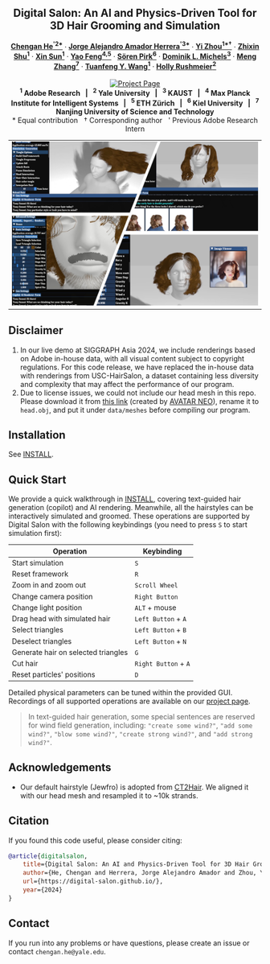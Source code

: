 
<p align="center">
  <h2 align="center">Digital Salon: An AI and Physics-Driven Tool for 3D Hair Grooming and Simulation</h2>
  <p align="center">
    <a href="https://cs.yale.edu/homes/che/"><strong>Chengan He<sup>'2*</sup></strong></a>
    ·
    <a href="https://cemse.kaust.edu.sa/people/person/jorge-alejandro-amador-herrera"><strong>Jorge Alejandro Amador Herrera<sup>'3*</sup></strong></a>
    ·
    <a href="https://zhouyisjtu.github.io/"><strong>Yi Zhou<sup>1*†</sup></strong></a>
    ·
    <a href="https://zhixinshu.github.io/"><strong>Zhixin Shu<sup>1</sup></strong></a>
    ·
    <a href="https://www.sunxin.name/"><strong>Xin Sun<sup>1</sup></strong></a>
    ·
    <a href="https://is.mpg.de/~yfeng"><strong>Yao Feng<sup>4,5</sup></strong></a>
    ·
    <a href="https://storage.googleapis.com/pirk.io/index.html"><strong>Sören Pirk<sup>6</sup></strong></a>
    ·
    <a href="http://dmichels.de/"><strong>Dominik L. Michels<sup>3</sup></strong></a>
    ·
    <a href="https://mengzephyr.com/"><strong>Meng Zhang<sup>7</sup></strong></a>
    ·
    <a href="https://tuanfeng.github.io/"><strong>Tuanfeng Y. Wang<sup>1</sup></strong></a>
    ·
    <a href="https://graphics.cs.yale.edu/people/holly-rushmeier"><strong>Holly Rushmeier<sup>2</sup></strong></a>
    <br>
    <br>
        <a href='https://digital-salon.github.io/'><img src="https://img.shields.io/badge/Project_Page-DigitalSalon-green" height=22.5 alt='Project Page'></a>
    <br>
    <b><sup>1</sup> Adobe Research &nbsp; | &nbsp; <sup>2</sup> Yale University &nbsp; | &nbsp; <sup>3</sup> KAUST &nbsp; | &nbsp; <sup>4</sup> Max Planck Institute for Intelligent Systems &nbsp; | &nbsp; <sup>5</sup> ETH Zürich &nbsp; | &nbsp; <sup>6</sup> Kiel University &nbsp; | &nbsp; <sup>7</sup> Nanjing University of Science and Technology </b>
    <br>
    * Equal contribution &nbsp; † Corresponding author &nbsp; ' Previous Adobe Research Intern
  </p>
  
  <table align="center">
    <tr>
    <td>
      <img src="misc/teaser.jpg">
    </td>
    </tr>
  </table>
</p>


## Disclaimer

1. In our live demo at SIGGRAPH Asia 2024, we include renderings based on Adobe in-house data, with all visual content subject to copyright regulations. For this code release, we have replaced the in-house data with renderings from USC-HairSalon, a dataset containing less diversity and complexity that may affect the performance of our program.
2. Due to license issues, we could not include our head mesh in this repo. Please download it from [this link](https://www.avatarneo.com/PinscreenGenericHeadModel.obj) (created by [AVATAR NEO](https://avatarneo.com/)), rename it to `head.obj`, and put it under `data/meshes` before compiling our program.

## Installation

See [INSTALL](INSTALL.md).

## Quick Start

We provide a quick walkthrough in [INSTALL](INSTALL.md), covering text-guided hair generation (copilot) and AI rendering. Meanwhile, all the hairstyles can be interactively simulated and groomed. These operations are supported by Digital Salon with the following keybindings (you need to press `S` to start simulation first):

| Operation                           | Keybinding           |
| ----------------------------------- | -------------------- |
| Start simulation                    | `S`                  |
| Reset framework                     | `R`                  |
| Zoom in and zoom out                | `Scroll Wheel`       |
| Change camera position              | `Right Button`       |
| Change light position               | `ALT` + mouse        |
| Drag head with simulated hair       | `Left Button` + `A`  |
| Select triangles                    | `Left Button` + `B`  |
| Deselect triangles                  | `Left Button` + `N`  |
| Generate hair on selected triangles | `G`                  |
| Cut hair                            | `Right Button` + `A` |
| Reset particles' positions          | `D`                  |

Detailed physical parameters can be tuned within the provided GUI. Recordings of all supported operations are available on our [project page](https://digital-salon.github.io/).

> In text-guided hair generation, some special sentences are reserved for wind field generation, including: `"create some wind?"`, `"add some wind?"`, `"blow some wind?"`, `"create strong wind?"`, and `"add strong wind?"`.

## Acknowledgements

- Our default hairstyle (Jewfro) is adopted from [CT2Hair](https://yuefanshen.net/CTHair). We aligned it with our head mesh and resampled it to ~10k strands.

## Citation

If you found this code useful, please consider citing:
```bibtex
@article{digitalsalon,
    title={Digital Salon: An AI and Physics-Driven Tool for 3D Hair Grooming and Simulation},
    author={He, Chengan and Herrera, Jorge Alejandro Amador and Zhou, Yi and Shu, Zhixin and Sun, Xin and Feng, Yao and Pirk, S{\"o}ren and Michels, Dominik L and Zhang, Meng and Wang, Tuanfeng Y and Rushmeier, Holly},
    url={https://digital-salon.github.io/},
    year={2024}
}
```

## Contact

If you run into any problems or have questions, please create an issue or contact `chengan.he@yale.edu`.